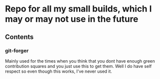 # Repo for all my small builds, which I may or may not use in the future

## Contents

### git-forger

Mainly used for the times when you think that you dont have enough green contribution squares and you just use this to get them.
Well I do have self respect so even though this works, I've never used it.

